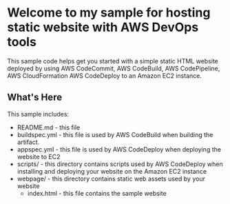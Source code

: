 # Welcome to my sample for hosting static website with AWS DevOps tools 
This sample code helps get you started with a simple static HTML website
deployed by using AWS CodeCommit, AWS CodeBuild, AWS CodePipeline, AWS CloudFormation AWS CodeDeploy to an Amazon EC2 instance.

What's Here
-----------

This sample includes:

* README.md - this file
* buildspec.yml - this file is used by AWS CodeBuild when building the artifact.
* appspec.yml - this file is used by AWS CodeDeploy when deploying the website
  to EC2
* scripts/ - this directory contains scripts used by AWS CodeDeploy when
  installing and deploying your website on the Amazon EC2 instance
* webpage/ - this directory contains static web assets used by your website
  * index.html - this file contains the sample website

